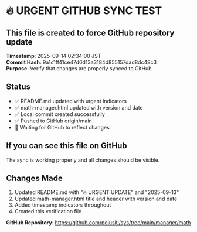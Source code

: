 # 🔥 URGENT GITHUB SYNC TEST

## This file is created to force GitHub repository update

**Timestamp**: 2025-09-14 02:34:00 JST  
**Commit Hash**: 9a1c1ff41ce47d6d13a3184d855157dad8dc48c3  
**Purpose**: Verify that changes are properly synced to GitHub  

## Status
- ✅ README.md updated with urgent indicators
- ✅ math-manager.html updated with version and date
- ✅ Local commit created successfully  
- ✅ Pushed to GitHub origin/main
- 🔄 Waiting for GitHub to reflect changes

## If you can see this file on GitHub
The sync is working properly and all changes should be visible.

## Changes Made
1. Updated README.md with "🔥 URGENT UPDATE" and "2025-09-13"
2. Updated math-manager.html title and header with version and date
3. Added timestamp indicators throughout
4. Created this verification file

**GitHub Repository**: https://github.com/polusiti/sys/tree/main/manager/math